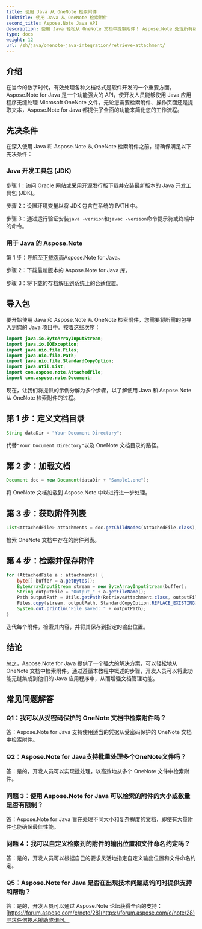 ```yaml
---
title: 使用 Java 从 OneNote 检索附件
linktitle: 使用 Java 从 OneNote 检索附件
second_title: Aspose.Note Java API
description: 使用 Java 轻松从 OneNote 文档中提取附件！ Aspose.Note 处理所有格式和批处理。包含简单的步骤和代码！ #OneNote #Java #Aspose
type: docs
weight: 12
url: /zh/java/onenote-java-integration/retrieve-attachment/
---
```

## 介绍

在当今的数字时代，有效处理各种文档格式是软件开发的一个重要方面。 Aspose.Note for Java 是一个功能强大的 API，使开发人员能够使用 Java 应用程序无缝处理 Microsoft OneNote 文件。无论您需要检索附件、操作页面还是提取文本，Aspose.Note for Java 都提供了全面的功能来简化您的工作流程。

## 先决条件

在深入使用 Java 和 Aspose.Note 从 OneNote 检索附件之前，请确保满足以下先决条件：

### Java 开发工具包 (JDK)

步骤 1：访问 Oracle 网站或采用开源发行版下载并安装最新版本的 Java 开发工具包 (JDK)。

步骤 2：设置环境变量以将 JDK 包含在系统的 PATH 中。

步骤 3：通过运行验证安装`java -version`和`javac -version`命令提示符或终端中的命令。

### 用于 Java 的 Aspose.Note

第 1 步：导航至[下载页面](https://releases.aspose.com/note/java/)Aspose.Note for Java。

步骤 2：下载最新版本的 Aspose.Note for Java 库。

步骤 3：将下载的存档解压到系统上的合适位置。

## 导入包

要开始使用 Java 和 Aspose.Note 从 OneNote 检索附件，您需要将所需的包导入到您的 Java 项目中。按着这些次序：

```java
import java.io.ByteArrayInputStream;
import java.io.IOException;
import java.nio.file.Files;
import java.nio.file.Path;
import java.nio.file.StandardCopyOption;
import java.util.List;
import com.aspose.note.AttachedFile;
import com.aspose.note.Document;
```

现在，让我们将提供的示例分解为多个步骤，以了解使用 Java 和 Aspose.Note 从 OneNote 检索附件的过程。

## 第 1 步：定义文档目录

```java
String dataDir = "Your Document Directory";
```

代替`"Your Document Directory"`以及 OneNote 文档目录的路径。

## 第 2 步：加载文档

```java
Document doc = new Document(dataDir + "Sample1.one");
```

将 OneNote 文档加载到 Aspose.Note 中以进行进一步处理。

## 第 3 步：获取附件列表

```java
List<AttachedFile> attachments = doc.getChildNodes(AttachedFile.class);
```

检索 OneNote 文档中存在的附件列表。

## 第 4 步：检索并保存附件

```java
for (AttachedFile a : attachments) {
    byte[] buffer = a.getBytes();
    ByteArrayInputStream stream = new ByteArrayInputStream(buffer);
    String outputFile = "Output_" + a.getFileName();
    Path outputPath = Utils.getPath(RetrieveAttachment.class, outputFile);
    Files.copy(stream, outputPath, StandardCopyOption.REPLACE_EXISTING);
    System.out.println("File saved: " + outputPath);
}
```

迭代每个附件，检索其内容，并将其保存到指定的输出位置。

## 结论

总之，Aspose.Note for Java 提供了一个强大的解决方案，可以轻松地从 OneNote 文档中检索附件。通过遵循本教程中概述的步骤，开发人员可以将此功能无缝集成到他们的 Java 应用程序中，从而增强文档管理功能。

## 常见问题解答

### Q1：我可以从受密码保护的 OneNote 文档中检索附件吗？

答：Aspose.Note for Java 支持使用适当的凭据从受密码保护的 OneNote 文档中检索附件。

### Q2：Aspose.Note for Java支持批量处理多个OneNote文件吗？

答：是的，开发人员可以实现批处理，以高效地从多个 OneNote 文件中检索附件。

### 问题 3：使用 Aspose.Note for Java 可以检索的附件的大小或数量是否有限制？

答：Aspose.Note for Java 旨在处理不同大小和复杂程度的文档，即使有大量附件也能确保最佳性能。

### 问题 4：我可以自定义检索到的附件的输出位置和文件命名约定吗？

答：是的，开发人员可以根据自己的要求灵活地指定自定义输出位置和文件命名约定。

### Q5：Aspose.Note for Java 是否在出现技术问题或询问时提供支持和帮助？

答：是的，开发人员可以通过 Aspose.Note 论坛获得全面的支持：[https://forum.aspose.com/c/note/28](https://forum.aspose.com/c/note/28)寻求任何技术援助或询问。